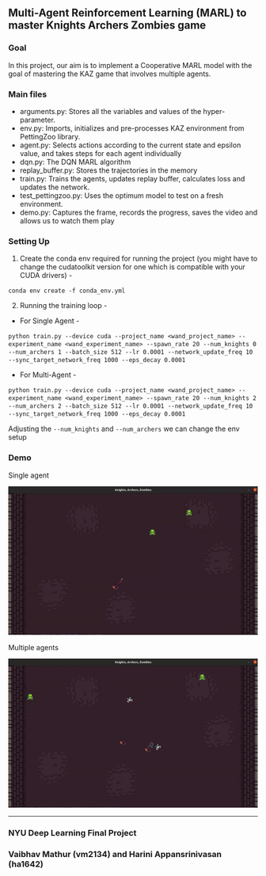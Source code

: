 ## Multi-Agent Reinforcement Learning (MARL) to master Knights Archers Zombies game

### Goal
In this project, our aim is to implement a Cooperative MARL model with the goal of mastering the KAZ game that involves multiple agents.

### Main files

- arguments.py: Stores all the variables and values of the hyper-parameter.
- env.py: Imports, initializes and pre-processes KAZ environment from PettingZoo library.
- agent.py: Selects actions according to the current state and epsilon value, and takes steps for each agent individually
- dqn.py: The DQN MARL algorithm
- replay_buffer.py: Stores the trajectories in the memory
- train.py: Trains the agents, updates replay buffer, calculates loss and updates the network.
- test_pettingzoo.py: Uses the optimum model to test on a fresh environment.
- demo.py: Captures the frame, records the progress, saves the video and allows us to watch them play

### Setting Up
1. Create the conda env required for running the project (you might have to change the cudatoolkit version for one which is compatible with your CUDA drivers) -
```
conda env create -f conda_env.yml
```

2. Running the training loop -
 - For Single Agent -
```
python train.py --device cuda --project_name <wand_project_name> --experiment_name <wand_experiment_name> --spawn_rate 20 --num_knights 0 --num_archers 1 --batch_size 512 --lr 0.0001 --network_update_freq 10 --sync_target_network_freq 1000 --eps_decay 0.0001
```

- For Multi-Agent -
```
python train.py --device cuda --project_name <wand_project_name> --experiment_name <wand_experiment_name> --spawn_rate 20 --num_knights 2 --num_archers 2 --batch_size 512 --lr 0.0001 --network_update_freq 10 --sync_target_network_freq 1000 --eps_decay 0.0001
```

Adjusting the ```--num_knights``` and ```--num_archers``` we can change the env setup

### Demo
Single agent

![](Single_agent.gif)

Multiple agents

![](Multi_agents.gif)

---
### NYU Deep Learning Final Project
### Vaibhav Mathur (vm2134) and Harini Appansrinivasan (ha1642)
